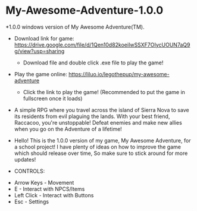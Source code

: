 # My-Awesome-Adventure-1.0.0
*1.0.0 windows version of My Awesome Adventure(TM).

- Download link for game: https://drive.google.com/file/d/1Qen10d82koeiIwSSXF7OIycUOUN7aQ9g/view?usp=sharing
  * Download file and double click .exe file to play the game!
 
- Play the game online: https://liluo.io/legothepup/my-awesome-adventure
   * Click the link to play the game! (Recommended to put the game in fullscreen once it loads)

- A simple RPG where you travel across the island of Sierra Nova to save its residents from evil plaguing the lands. With your best friend, Raccacoo, you're unstoppable! Defeat enemies and make new allies when you go on the Adventure of a lifetime!

- Hello! This is the 1.0.0 version of my game, My Awesome Adventure, for a school project! I have plenty of ideas on how to improve the game which should release over time, So make sure to stick around for more updates!

- CONTROLS:
* Arrow Keys - Movement
* E - Interact with NPCS/Items
* Left Click - Interact with Buttons
* Esc - Settings
